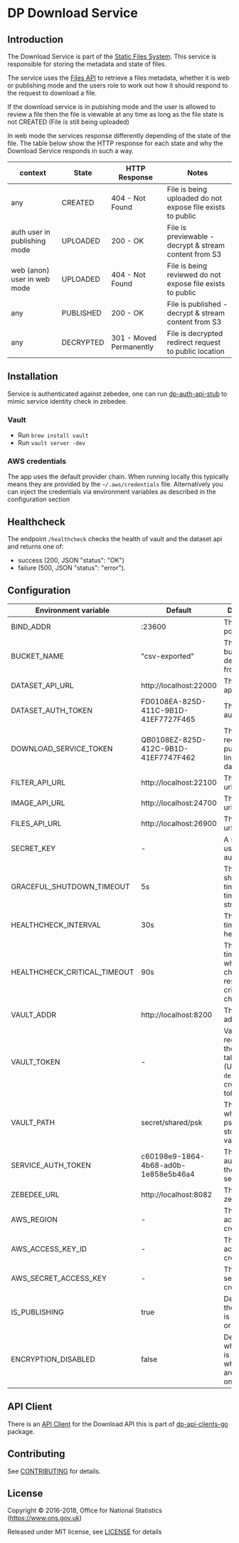 # DP Download Service

## Introduction

The Download Service is part of the [Static Files System](https://github.com/ONSdigital/dp-static-files-compose).
This service is responsible for storing the metadata and state of files.

The service uses the [Files API](https://github.com/ONSdigital/dp-files-api) to retrieve a files metadata, whether it
is web or publishing mode and the users role to work out how it should respond to the request to download a file.

If the download service is in pubishing mode and the user is allowed to review a file then the file is viewable at any
time as long as the file state is not CREATED (File is still being uploaded)

In web mode the services response differently depending of the state of the file. The table below show the HTTP response
for each state and why the Download Service responds in such a way.

| context                      | State       | HTTP Response           | Notes                                                      |
|------------------------------|-------------|-------------------------|------------------------------------------------------------|
| any                          | CREATED     | 404 - Not Found         | File is being uploaded do not expose file exists to public |
| auth user in publishing mode | UPLOADED    | 200 - OK                | File is previewable - decrypt & stream content from S3     |
| web (anon) user in web mode  | UPLOADED    | 404 - Not Found         | File is being reviewed do not expose file exists to public |
| any                          | PUBLISHED   | 200 - OK                | File is published - decrypt & stream content from S3       |
| any                          | DECRYPTED   | 301 - Moved Permanently | File is decrypted redirect request to public location      | 

## Installation

Service is authenticated against zebedee, one can run [dp-auth-api-stub](https://github.com/ONSdigital/dp-auth-api-stub)
to mimic service identity check in zebedee.

### Vault

- Run `brew install vault`
- Run `vault server -dev`

### AWS credentials

The app uses the default provider chain. When running locally this typically means they are provided by
the `~/.aws/credentials` file. Alternatively you can inject the credentials via environment variables as described in
the configuration section

## Healthcheck

The endpoint `/healthcheck` checks the health of vault and the dataset api and returns one of:

- success (200, JSON "status": "OK")
- failure (500, JSON "status": "error").

## Configuration

| Environment variable         | Default                              | Description                                                                                      |
|------------------------------|--------------------------------------|--------------------------------------------------------------------------------------------------|
| BIND_ADDR                    | :23600                               | The host and port to bind to                                                                     |
| BUCKET_NAME                  | "csv-exported"                       | The s3 bucket to decrypt files from                                                              |
| DATASET_API_URL              | http://localhost:22000               | The dataset api url                                                                              |
| DATASET_AUTH_TOKEN           | FD0108EA-825D-411C-9B1D-41EF7727F465 | The dataset auth token                                                                           |
| DOWNLOAD_SERVICE_TOKEN       | QB0108EZ-825D-412C-9B1D-41EF7747F462 | The token to request public/private links from dataset api                                       |
| FILTER_API_URL               | http://localhost:22100               | The filter api url                                                                               |
| IMAGE_API_URL                | http://localhost:24700               | The image api url                                                                                |
| FILES_API_URL                | http://localhost:26900               | The image api url                                                                                |
| SECRET_KEY                   | -                                    | A secret key used authentication                                                                 |
| GRACEFUL_SHUTDOWN_TIMEOUT    | 5s                                   | The graceful shutdown timeout in time duration string format                                     |
| HEALTHCHECK_INTERVAL         | 30s                                  | The period of time between health checks                                                         |
| HEALTHCHECK_CRITICAL_TIMEOUT | 90s                                  | The period of time after which failing checks will result in critical global check status        |
| VAULT_ADDR                   | http://localhost:8200                | The vault address                                                                                |
| VAULT_TOKEN                  | -                                    | Vault token required for the client to talk to vault. (Use `make debug` to create a vault token) |
| VAULT_PATH                   | secret/shared/psk                    | The path where the psks will be stored in for vault                                              |
| SERVICE_AUTH_TOKEN           | c60198e9-1864-4b68-ad0b-1e858e5b46a4 | The service auth token for the download service                                                  |
| ZEBEDEE_URL                  | http://localhost:8082                | The URL for zebedee                                                                              |
| AWS_REGION                   | -                                    | The AWS access key credential                                                                    |
| AWS_ACCESS_KEY_ID            | -                                    | The AWS access key credential                                                                    |
| AWS_SECRET_ACCESS_KEY        | -                                    | The AWS secret key credential                                                                    |
| IS_PUBLISHING                | true                                 | Determines if the instance is publishing or not                                                  |
| ENCRYPTION_DISABLED          | false                                | Determines whether vault is used and whether files are encrypted on S3                           |

## API Client 

There is an [API Client](https://github.com/ONSdigital/dp-api-clients-go/tree/main/download) for the Download API this is part
of [dp-api-clients-go](https://github.com/ONSdigital/dp-api-clients-go) package.

## Contributing

See [CONTRIBUTING](CONTRIBUTING.md) for details.

## License

Copyright © 2016-2018, Office for National Statistics (https://www.ons.gov.uk)

Released under MIT license, see [LICENSE](LICENSE.md) for details